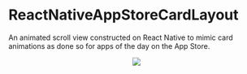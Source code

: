 # ReactNativeAppStoreCardLayout
An animated scroll view constructed on React Native to mimic card animations as done so for apps of the day on the App Store.

<p float="left" align="center">
    <img src="/assets/demo.gif"/>
</p>

